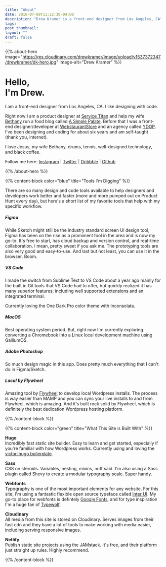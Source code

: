 ```yaml
---
title: "About"
date: 2018-07-08T11:22:30-04:00
description: "Drew Kramer is a front-end designer from Los Angeles, CA"
tags:
post_thumbnail:
layout: ""
draft: false
---
```


{{% about-hero image="https://res.cloudinary.com/drewkramer/image/upload/v1537372347/drewkramer/dk-hero.jpg" image-alt="Drew Kramer" %}}

# Hello, <br>I'm Drew.
I am a front-end designer from Los Angeles, CA.
I like designing with code.

Right now I am a product designer at <a href="https://www.servicetitan.com" target="_blank">Service Titan</a> and help my wife <a href="https://www.instagram.com/bethanyshannonkramer" target="_blank">Bethany</a> run a food blog called <a href="https://asimplepalate.com" target="_blank">A Simple Palate</a>. Before that I was a front-end designer/developer at <a href="https://www.webstaurantstore.com" target="_blank">WebstaurantStore</a> and an agency called <a href="https://www.ydop.com" target="_blank">YDOP</a>. I've been designing and coding for about six years and am self-taught (thank you, internet).

I love Jesus, my wife Bethany, drums, tennis, well-designed technology, and black coffee.

Follow me here: <a href="https://www.instagram.com/drewkramer" target="_blank">Instagram</a> | <a href="https://www.twitter.com/drewkramer" target="_blank">Twitter</a> | <a href="https://www.dribbble.com/drewkramer" target="_blank">Dribbble</a> | <a href="https://www.github.com/drewkramer" target="_blank">Github</a>

{{% /about-hero %}}

{{% content-block color="blue" title="Tools I'm Digging" %}}

There are so many design and code tools available to help designers and developers work better and faster (more and more pumped out on Product Hunt every day), but here's a short list of my favorite tools that help with my specific workflow.

##### Figma
While Sketch might still be the industry standard screen UI design tool, Figma has been on the rise as a promiment tool in the area and is now my go-to. It's free to start, has cloud backup and version control, and real-time collaboration. I mean, pretty sweet if you ask me. The prototyping tools are also very good and easy-to-use. And last but not least, you can use it in the browser. Boom.

##### VS Code
I made the switch from Sublime Text to VS Code about a year ago mainly for the built in Git tools that VS Code had to offer, but quickly realized it has many superior features; including well supported extensions and an integrated terminal.

Currently loving the One Dark Pro color theme with Inconsolata.

##### MacOS
Best operating system period. But, right now I'm currently exploring converting a Chromebook into a Linux local development machine using GalliumOS.

##### Adobe Photoshop
So much design magic in this app. Does pretty much everything that I can't do in Figma/Sketch.

##### Local by Flywheel
Amazing tool by <a href="https://share.getf.ly/k15s1g" target="_blank">Flywheel</a> to develop local Wordpress installs. The process is way easier than MAMP and you can sync your live installs to and from Flywheel, which is amazing. And it's built rock solid by Flywheel, which is definitely the best dedication Wordpress hosting platform.

{{% /content-block %}}

{{% content-block color="green" title="What This Site is Built With" %}}

**Hugo**
<br>Incredibly fast static site builder. Easy to learn and get started, especially if you're familiar with how Wordpress works. Currently using and loving the <a href="https://github.com/netlify-templates/victor-hugo" target="_blank">victor-hugo boilerplate</a>.

**Sass**
<br>CSS on steroids. Variables, nesting, mixins, nuff said. I'm also using a Sass plugin called Shevy to create a modular typography scale. Super handy.

**Webfonts**
<br>Typography is one of the most important elements for any website. For this site, I'm using a fantastic flexible open source typeface called [Inter UI](https://rsms.me/inter/). My go-to place for webfonts is defintely [Google Fonts](https://fonts.google.com/), and for type inspiration I'm a huge fan of [Typewolf](https://www.typewolf.com/).

**Cloudinary**
<br>All media from this site is stored on Cloudinary. Serves images from their fast cdn and they have a lot of tools to make working with media easier, including serving responsive images.

**Netlify**
<br>Publish static site projects using the JAMstack. It's free, and their platform just straight up rules. Highly recommend.

{{% /content-block %}}